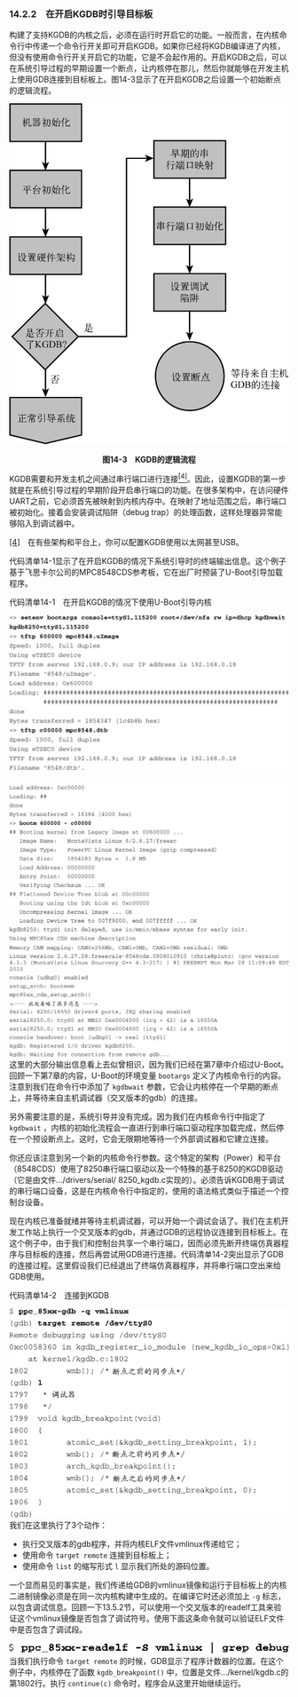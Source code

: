 ### 14.2.2　在开启KGDB时引导目标板

构建了支持KGDB的内核之后，必须在运行时开启它的功能。一般而言，在内核命令行中传递一个命令行开关即可开启KGDB。如果你已经将KGDB编译进了内核，但没有使用命令行开关开启它的功能，它是不会起作用的。开启KGDB之后，可以在系统引导过程的早期设置一个断点，让内核停在那儿，然后你就能够在开发主机上使用GDB连接到目标板上。图14-3显示了在开启KGDB之后设置一个初始断点的逻辑流程。

![382.png](../images/382.png)
<center class="my_markdown"><b class="my_markdown">图14-3　KGDB的逻辑流程</b></center>

KGDB需要和开发主机之间通过串行端口进行连接<a class="my_markdown" href="['#anchor144']"><sup class="my_markdown">[4]</sup></a>。因此，设置KGDB的第一步就是在系统引导过程的早期阶段开启串行端口的功能。在很多架构中，在访问硬件UART之前，它必须首先被映射到内核内存中。在映射了地址范围之后，串行端口被初始化。接着会安装调试陷阱（debug trap）的处理函数，这样处理器异常能够陷入到调试器中。

<a class="my_markdown" href="['#ac144']">[4]</a>　在有些架构和平台上，你可以配置KGDB使用以太网甚至USB。

代码清单14-1显示了在开启KGDB的情况下系统引导时的终端输出信息。这个例子基于飞思卡尔公司的MPC8548CDS参考板，它在出厂时预装了U-Boot引导加载程序。

代码清单14-1　在开启KGDB的情况下使用U-Boot引导内核



![383.jpg](../images/383.jpg)


![384.jpg](../images/384.jpg)
这里的大部分输出信息看上去似曾相识，因为我们已经在第7章中介绍过U-Boot。回顾一下第7章的内容，U-Boot的环境变量 `bootargs` 定义了内核命令行的内容。注意到我们在命令行中添加了 `kgdbwait` 参数，它会让内核停在一个早期的断点上，并等待来自主机调试器（交叉版本的gdb）的连接。

另外需要注意的是，系统引导并没有完成。因为我们在内核命令行中指定了 `kgdbwait` ，内核的初始化流程会一直进行到串行端口驱动程序加载完成，然后停在一个预设断点上。这时，它会无限期地等待一个外部调试器和它建立连接。

你还应该注意到另一个新的内核命令行参数。这个特定的架构（Power）和平台（8548CDS）使用了8250串行端口驱动以及一个特殊的基于8250的KGDB驱动（它是由文件.../drivers/serial/ 8250_kgdb.c实现的）。必须告诉KGDB用于调试的串行端口设备，这是在内核命令行中指定的，使用的语法格式类似于描述一个控制台设备。

现在内核已准备就绪并等待主机调试器，可以开始一个调试会话了。我们在主机开发工作站上执行一个交叉版本的gdb，并通过GDB的远程协议连接到目标板上。在这个例子中，由于我们和控制台共享一个串行端口，因而必须先断开终端仿真器程序与目标板的连接，然后再尝试用GDB进行连接。代码清单14-2突出显示了GDB的连接过程。这里假设我们已经退出了终端仿真器程序，并将串行端口空出来给GDB使用。

代码清单14-2　连接到KGDB



![385.jpg](../images/385.jpg)
我们在这里执行了3个动作：

+ 执行交叉版本的gdb程序，并将内核ELF文件vmlinux传递给它；
+ 使用命令 `target remote` 连接到目标板上；
+ 使用命令 `list` 的缩写形式 `l` 显示我们所处的源码位置。

一个显而易见的事实是，我们传递给GDB的vmlinux镜像和运行于目标板上的内核二进制镜像必须是在同一次内核构建中生成的。在编译它时还必须加上 `-g` 标志，以包含调试信息。回顾一下13.5.2节，可以使用一个交叉版本的readelf工具来验证这个vmlinux镜像是否包含了调试符号。使用下面这条命令就可以验证ELF文件中是否包含了调试段。



![386.png](../images/386.png)
当我们执行命令 `target remote` 的时候，GDB显示了程序计数器的位置。在这个例子中，内核停在了函数 `kgdb_breakpoint()` 中，位置是文件.../kernel/kgdb.c的第1802行。执行 `continue(c)` 命令时，程序会从这里开始继续运行。

